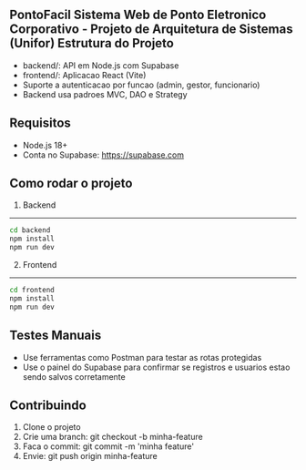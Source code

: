 PontoFacil
Sistema Web de Ponto Eletronico Corporativo - Projeto de Arquitetura de Sistemas (Unifor)
Estrutura do Projeto
--------------------
- backend/: API em Node.js com Supabase
- frontend/: Aplicacao React (Vite)
- Suporte a autenticacao por funcao (admin, gestor, funcionario)
- Backend usa padroes MVC, DAO e Strategy

Requisitos
----------
- Node.js 18+
- Conta no Supabase: https://supabase.com

Como rodar o projeto
--------------------
1. Backend
----------
```bash
cd backend
npm install
npm run dev
```

2. Frontend
-----------
```bash
cd frontend
npm install
npm run dev
```

Testes Manuais
--------------
- Use ferramentas como Postman para testar as rotas protegidas
- Use o painel do Supabase para confirmar se registros e usuarios estao sendo salvos corretamente

Contribuindo
------------
1. Clone o projeto
2. Crie uma branch: git checkout -b minha-feature
3. Faca o commit: git commit -m 'minha feature'
4. Envie: git push origin minha-feature
